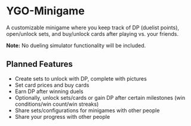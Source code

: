 # YGO-Minigame
A customizable minigame where you keep track of DP (duelist points), open/unlock sets, and buy/unlock cards after playing vs. your friends.

**Note:** No dueling simulator functionality will be included.

## Planned Features
- Create sets to unlock with DP, complete with pictures
- Set card prices and buy cards
- Earn DP after winning duels
- Optionally, unlock sets/cards or gain DP after certain milestones (win conditions/win count/win streaks)
- Share sets/configurations for minigames with other people
- Share your progress with other people